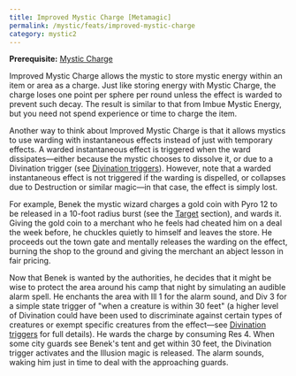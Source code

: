 ```yaml
---
title: Improved Mystic Charge [Metamagic]
permalink: /mystic/feats/improved-mystic-charge
category: mystic2
---
```

**Prerequisite:** [Mystic Charge](/mystic/feats/mystic-charge)

Improved Mystic Charge allows the mystic to store mystic energy within
an item or area as a charge. Just like storing energy with Mystic
Charge, the charge loses one point per sphere per round unless the
effect is warded to prevent such decay. The result is similar to that
from Imbue Mystic Energy, but you need not spend experience or time to
charge the item.

Another way to think about Improved Mystic Charge is that it allows
mystics to use warding with instantaneous effects instead of just with
temporary effects. A warded instantaneous effect is triggered when the
ward dissipates—either because the mystic chooses to dissolve it, or due
to a Divination trigger (see [Divination
triggers](/mystic/techniques/triggers)). However, note that a warded
instantaneous effect is not triggered if the warding is dispelled, or
collapses due to Destruction or similar magic—in that case, the effect
is simply lost.

For example, Benek the mystic wizard charges a gold coin with Pyro 12 to
be released in a 10-foot radius burst (see the
[Target](/mystic/basics/target) section), and wards it. Giving the gold
coin to a merchant who he feels had cheated him on a deal the week
before, he chuckles quietly to himself and leaves the store. He proceeds
out the town gate and mentally releases the warding on the effect,
burning the shop to the ground and giving the merchant an abject lesson
in fair pricing.

Now that Benek is wanted by the authorities, he decides that it might be
wise to protect the area around his camp that night by simulating an
audible alarm spell. He enchants the area with Ill 1 for the alarm
sound, and Div 3 for a simple state trigger of "when a creature is
within 30 feet" (a higher level of Divination could have been used to
discriminate against certain types of creatures or exempt specific
creatures from the effect—see [Divination
triggers](/mystic/techniques/triggers) for full details). He wards the
charge by consuming Res 4. When some city guards see Benek's tent and
get within 30 feet, the Divination trigger activates and the Illusion
magic is released. The alarm sounds, waking him just in time to deal
with the approaching guards.
